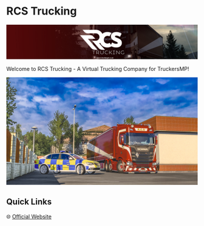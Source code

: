 # RCS Trucking

![Banner](https://raw.githubusercontent.com/RCS-Trucking/RCS-Trucking/main/rcs-banner.jpg)

Welcome to RCS Trucking - A Virtual Trucking Company for TruckersMP!

![Image](https://raw.githubusercontent.com/RCS-Trucking/RCS-Trucking/main/image.png)


## Quick Links

🌐 [Official Website](https://rcsvtc.co.uk/)

